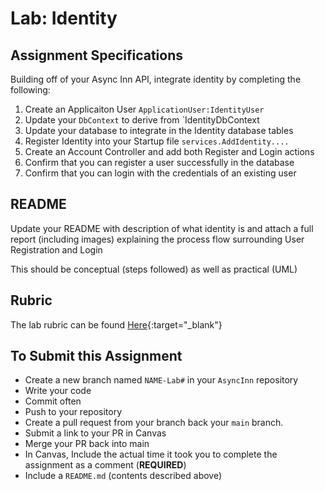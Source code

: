 # Lab: Identity

## Assignment Specifications

Building off of your Async Inn API, integrate identity by completing the following:

1. Create an Applicaiton User `ApplicationUser:IdentityUser`
2. Update your `DbContext` to derive from `IdentityDbContext<ApplicationUser>
3. Update your database to integrate in the Identity database tables
4. Register Identity into your Startup file `services.AddIdentity....`
5. Create an Account Controller and add both Register and Login actions
6. Confirm that you can register a user successfully in the database
7. Confirm that you can login with the credentials of an existing user


## README

Update your README with description of what identity is and attach a full report (including images) explaining the process flow surrounding User Registration and Login

This should be conceptual (steps followed) as well as practical (UML)


## Rubric

The lab rubric can be found [Here](../../resources/rubric){:target="_blank"}

## To Submit this Assignment

- Create a new branch named `NAME-Lab#` in your `AsyncInn` repository
- Write your code
- Commit often
- Push to your repository
- Create a pull request from your branch back your `main` branch.
- Submit a link to your PR in Canvas
- Merge your PR back into main
- In Canvas, Include the actual time it took you to complete the assignment as a comment (**REQUIRED**)
- Include a `README.md` (contents described above)

